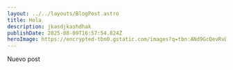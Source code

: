 ```yaml
---
layout: ../../layouts/BlogPost.astro
title: Hola
description: jkasdjkashdhak
publishDate: 2025-08-09T16:57:54.824Z
heroImage: https://encrypted-tbn0.gstatic.com/images?q=tbn:ANd9GcQevRvDobkg5KIs_paumfBgU5smn4-gD5JT2zyTih3ZgLaho23pBzo_yhAI_YRs920Fvv-e-UdGSGa-DcLDWGECyQ
---
```

Nuevo post